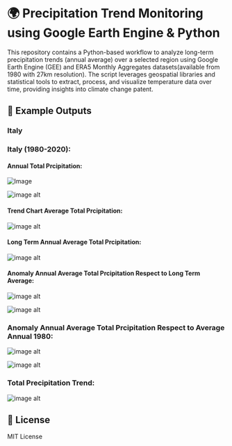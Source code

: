 # 🌍 Precipitation Trend Monitoring using Google Earth Engine & Python
This repository contains a Python-based workflow to analyze long-term precipitation trends (annual average) over a selected region using Google Earth Engine (GEE) and ERA5 Monthly Aggregates datasets(available from 1980 with 27km resolution). The script leverages geospatial libraries and statistical tools to extract, process, and visualize temperature data over time, providing insights into climate change patent.



## 📸 Example Outputs

### Italy

### Italy (1980-2020):

#### Annual Total Prcipitation:
![Image](https://github.com/SaeidDaliriSusefi/Precipitation-Trend-Monitoring/blob/b1794ba1dfc0786d4eece6c77814a97d0a5117ae/Images/Yearly%20Average%20Total%20Precipitation%20Italy.gif)



![image alt](https://github.com/SaeidDaliriSusefi/Precipitation-Trend-Monitoring/blob/b1794ba1dfc0786d4eece6c77814a97d0a5117ae/Images/Yearly%20Average%20Total%20Precipitation%20Italy.png)



#### Trend Chart Average Total Prcipitation:
![image alt](https://github.com/SaeidDaliriSusefi/Precipitation-Trend-Monitoring/blob/b1794ba1dfc0786d4eece6c77814a97d0a5117ae/Images/Average%20Total%20Precipitation%20trend%20over%20Italy.gif)



#### Long Term Annual Average Total Prcipitation:
![image alt](https://github.com/SaeidDaliriSusefi/Precipitation-Trend-Monitoring/blob/b1794ba1dfc0786d4eece6c77814a97d0a5117ae/Images/Long%20Term%20Average%20Total%20Precipitation%20Italy.png)




#### Anomaly Annual Average Total Prcipitation Respect to Long Term Average:
![image alt](https://github.com/SaeidDaliriSusefi/Precipitation-Trend-Monitoring/blob/b1794ba1dfc0786d4eece6c77814a97d0a5117ae/Images/Anomaly%20Yearly%20Average%20Total%20Precipitation%20Respect%20to%20Long%20Term%20Average%20Italy.gif)



![image alt](https://github.com/SaeidDaliriSusefi/Precipitation-Trend-Monitoring/blob/b1794ba1dfc0786d4eece6c77814a97d0a5117ae/Images/Anomaly%20Yearly%20Average%20Total%20Precipitation%20Respect%20to%20Long%20Term%20Average%20Italy.png)




### Anomaly Annual Average Total Prcipitation Respect to Average Annual 1980: 
![image alt](https://github.com/SaeidDaliriSusefi/Precipitation-Trend-Monitoring/blob/b1794ba1dfc0786d4eece6c77814a97d0a5117ae/Images/Anomaly%20Average%20Total%20Precipitation%20Respect%20to%20Average%20Yearly%201980%20Italy.gif)



![image alt](https://github.com/SaeidDaliriSusefi/Precipitation-Trend-Monitoring/blob/b1794ba1dfc0786d4eece6c77814a97d0a5117ae/Images/Anomaly%20Average%20Total%20Precipitation%20Respect%20to%20Average%20Yearly%201980%20Italy.png)


### Total Precipitation Trend:
![image alt](https://github.com/SaeidDaliriSusefi/Precipitation-Trend-Monitoring/blob/b1794ba1dfc0786d4eece6c77814a97d0a5117ae/Images/Trend%20Plots%20Italy.png)




## 📜 License
MIT License



